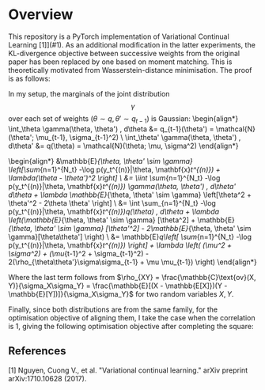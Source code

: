 # Overview

This repository is a PyTorch implementation of Variational Continual Learning [1]](#1). As an additional modification in the latter experiments, the KL-divergence objective between successive weights from the original paper has been replaced by one based on moment matching. This is theoretically motivated from Wasserstein-distance minimisation. The proof is as follows:

In my setup, the marginals of the joint distribution $$\gamma$$ over each set of weights ($\theta \sim q, \theta' \sim q_{t-1}$) is Gaussian:
\begin{align*}
    \int_\theta \gamma(\theta, \theta') \, d\theta &= q_{t-1}(\theta') = \mathcal{N}(\theta'; \mu_{t-1}, \sigma_{t-1}^2) \\ 
    \int_\theta' \gamma(\theta, \theta') \, d\theta' &= q(\theta) = \mathcal{N}(\theta; \mu, \sigma^2)
\end{align*}

\begin{align*}
    &\mathbb{E}_{\theta, \theta' \sim \gamma} \left[\sum_{n=1}^{N_t} -\log p(y_t^{(n)}|\theta, \mathbf{x}_t^{(n)})  + \lambda(\theta - \theta')^2 \right] \\
    &= \iint \sum_{n=1}^{N_t} -\log p(y_t^{(n)}|\theta, \mathbf{x}_t^{(n)}) \gamma(\theta, \theta') \, d\theta' d\theta +  \lambda \mathbb{E}_{\theta, \theta' \sim \gamma} \left[\theta^2 + \theta'^2 - 2\theta \theta' \right] \\ 
    &= \int \sum_{n=1}^{N_t} -\log p(y_t^{(n)}|\theta, \mathbf{x}_t^{(n)})q(\theta) \, d\theta + \lambda \left(\mathbb{E}_{\theta, \theta' \sim \gamma} [\theta^2] + \mathbb{E}_{\theta, \theta' \sim \gamma} [\theta'^2] - 2\mathbb{E}_{\theta, \theta' \sim \gamma}[\theta\theta'] \right) \\
    &= \mathbb{E}_q\left[ \sum_{n=1}^{N_t} -\log p(y_t^{(n)}|\theta, \mathbf{x}_t^{(n)}) \right] + \lambda \left( (\mu^2 + \sigma^2) + (\mu_{t-1}^2 + \sigma_{t-1}^2) - 2(\rho_{\theta\theta'}\sigma\sigma_{t-1} + \mu \mu_{t-1})   \right) 
\end{align*}

Where the last term follows from $\rho_{XY} = \frac{\mathbb{C}\text{ov}(X, Y)}{\sigma_X\sigma_Y} = \frac{\mathbb{E}[(X - \mathbb{E[X]})(Y - \mathbb{E}[Y])]}{\sigma_X\sigma_Y}$ for two random variables $X, Y$.

Finally, since both distributions are from the same family, for the optimisation objective of aligning them, I take the case when the correlation is 1, giving the following optimisation objective after completing the square:



## References
<a id="1">[1]</a> Nguyen, Cuong V., et al. "Variational continual learning." arXiv preprint arXiv:1710.10628 (2017).
